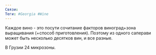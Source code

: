 ```yaml
---
Связи:
Теги: #Georgia #Wine
---
```

Каждое вино - это посути сочитание факторов виноград+зона выращивания (+способ приготовления).
Поэтому из одного саперави может быть несколько десятков вин, и все разные.

В Грузии 24 микрозоны.